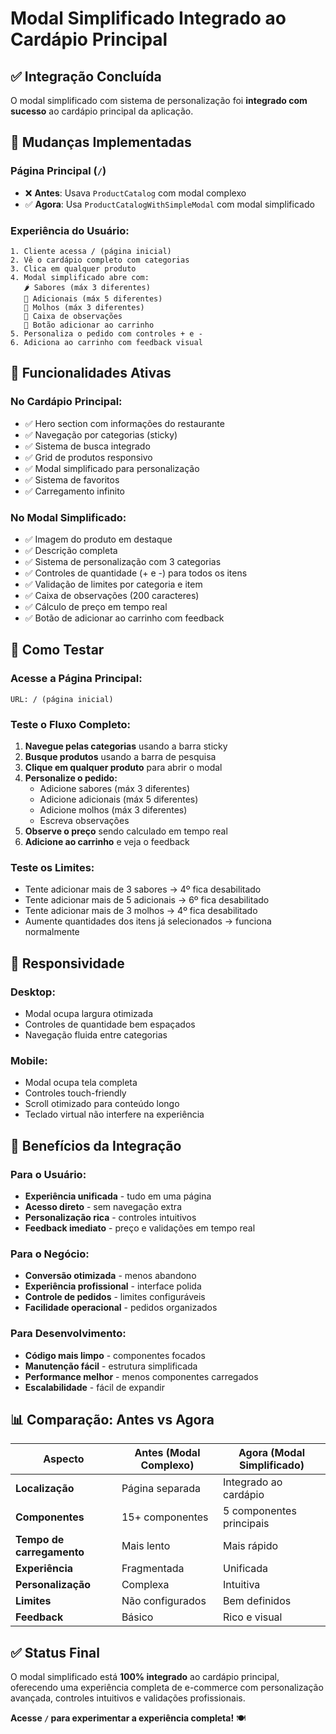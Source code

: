 # Modal Simplificado Integrado ao Cardápio Principal

## ✅ Integração Concluída

O modal simplificado com sistema de personalização foi **integrado com sucesso** ao cardápio principal da aplicação.

## 🔄 Mudanças Implementadas

### **Página Principal (`/`)**
- ❌ **Antes**: Usava `ProductCatalog` com modal complexo
- ✅ **Agora**: Usa `ProductCatalogWithSimpleModal` com modal simplificado

### **Experiência do Usuário:**
```
1. Cliente acessa / (página inicial)
2. Vê o cardápio completo com categorias
3. Clica em qualquer produto
4. Modal simplificado abre com:
   🌶️ Sabores (máx 3 diferentes)
   🧀 Adicionais (máx 5 diferentes)  
   🥫 Molhos (máx 3 diferentes)
   💬 Caixa de observações
   🛒 Botão adicionar ao carrinho
5. Personaliza o pedido com controles + e -
6. Adiciona ao carrinho com feedback visual
```

## 🎯 Funcionalidades Ativas

### **No Cardápio Principal:**
- ✅ Hero section com informações do restaurante
- ✅ Navegação por categorias (sticky)
- ✅ Sistema de busca integrado
- ✅ Grid de produtos responsivo
- ✅ Modal simplificado para personalização
- ✅ Sistema de favoritos
- ✅ Carregamento infinito

### **No Modal Simplificado:**
- ✅ Imagem do produto em destaque
- ✅ Descrição completa
- ✅ Sistema de personalização com 3 categorias
- ✅ Controles de quantidade (+ e -) para todos os itens
- ✅ Validação de limites por categoria e item
- ✅ Caixa de observações (200 caracteres)
- ✅ Cálculo de preço em tempo real
- ✅ Botão de adicionar ao carrinho com feedback

## 🧪 Como Testar

### **Acesse a Página Principal:**
```
URL: / (página inicial)
```

### **Teste o Fluxo Completo:**
1. **Navegue pelas categorias** usando a barra sticky
2. **Busque produtos** usando a barra de pesquisa
3. **Clique em qualquer produto** para abrir o modal
4. **Personalize o pedido:**
   - Adicione sabores (máx 3 diferentes)
   - Adicione adicionais (máx 5 diferentes)
   - Adicione molhos (máx 3 diferentes)
   - Escreva observações
5. **Observe o preço** sendo calculado em tempo real
6. **Adicione ao carrinho** e veja o feedback

### **Teste os Limites:**
- Tente adicionar mais de 3 sabores → 4º fica desabilitado
- Tente adicionar mais de 5 adicionais → 6º fica desabilitado
- Tente adicionar mais de 3 molhos → 4º fica desabilitado
- Aumente quantidades dos itens já selecionados → funciona normalmente

## 📱 Responsividade

### **Desktop:**
- Modal ocupa largura otimizada
- Controles de quantidade bem espaçados
- Navegação fluida entre categorias

### **Mobile:**
- Modal ocupa tela completa
- Controles touch-friendly
- Scroll otimizado para conteúdo longo
- Teclado virtual não interfere na experiência

## 🚀 Benefícios da Integração

### **Para o Usuário:**
- **Experiência unificada** - tudo em uma página
- **Acesso direto** - sem navegação extra
- **Personalização rica** - controles intuitivos
- **Feedback imediato** - preço e validações em tempo real

### **Para o Negócio:**
- **Conversão otimizada** - menos abandono
- **Experiência profissional** - interface polida
- **Controle de pedidos** - limites configuráveis
- **Facilidade operacional** - pedidos organizados

### **Para Desenvolvimento:**
- **Código mais limpo** - componentes focados
- **Manutenção fácil** - estrutura simplificada
- **Performance melhor** - menos componentes carregados
- **Escalabilidade** - fácil de expandir

## 📊 Comparação: Antes vs Agora

| Aspecto | Antes (Modal Complexo) | Agora (Modal Simplificado) |
|---------|------------------------|----------------------------|
| **Localização** | Página separada | Integrado ao cardápio |
| **Componentes** | 15+ componentes | 5 componentes principais |
| **Tempo de carregamento** | Mais lento | Mais rápido |
| **Experiência** | Fragmentada | Unificada |
| **Personalização** | Complexa | Intuitiva |
| **Limites** | Não configurados | Bem definidos |
| **Feedback** | Básico | Rico e visual |

## ✅ Status Final

O modal simplificado está **100% integrado** ao cardápio principal, oferecendo uma experiência completa de e-commerce com personalização avançada, controles intuitivos e validações profissionais.

**Acesse `/` para experimentar a experiência completa!** 🍽️